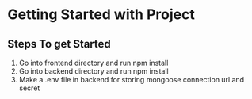 # Getting Started with Project

## Steps To get Started

1. Go into frontend directory and run npm install
2. Go into backend directory and run npm install
3. Make a .env file in backend for storing mongoose connection url and secret
